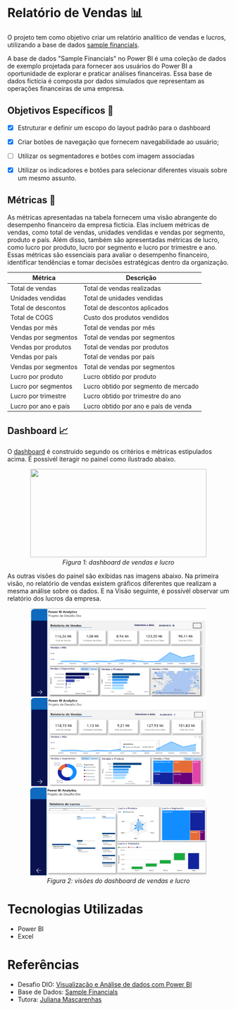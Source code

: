 # Relatório de Vendas 📊

O projeto tem como objetivo criar um relatório analítico de vendas e lucros, utilizando a base de dados [sample financials](https://github.com/julianazanelatto/power_bi_analyst/blob/main/dataset/Financial%20Sample.xlsx).

A base de dados "Sample Financials" no Power BI é uma coleção de dados de exemplo projetada para fornecer aos usuários do Power BI a oportunidade de explorar e praticar análises financeiras. Essa base de dados fictícia é composta por dados simulados que representam as operações financeiras de uma empresa.

## Objetivos Específicos 🎯
- [X] Estruturar e definir um escopo do layout padrão para o dashboard
- [X] Criar botões de navegação que fornecem navegabilidade ao usuário;
- [ ] Utilizar os segmentadores e botões com imagem associadas 
- [X] Utilizar os indicadores e botões para selecionar diferentes visuais sobre um mesmo assunto. 


## Métricas 🧮

As métricas apresentadas na tabela fornecem uma visão abrangente do desempenho financeiro da empresa fictícia. Elas incluem métricas de vendas, como total de vendas, unidades vendidas e vendas por segmento, produto e país. Além disso, também são apresentadas métricas de lucro, como lucro por produto, lucro por segmento e lucro por trimestre e ano. Essas métricas são essenciais para avaliar o desempenho financeiro, identificar tendências e tomar decisões estratégicas dentro da organização.

| Métrica              |Descrição              |
|----------------------|-------------------------|
| Total de vendas      | Total de vendas  realizadas                      |
| Unidades vendidas    | Total de unidades vendidas                      |
| Total de descontos   | Total de descontos aplicados                    |
| Total de COGS        | Custo dos produtos vendidos                     |
| Vendas por mês       | Total de vendas por mês                         |
| Vendas por segmentos | Total de vendas por segmentos                   |
| Vendas por produtos  | Total de vendas por produtos                    |
| Vendas por país      | Total de vendas por país                        |
| Vendas por segmentos | Total de vendas por segmentos                   |
| Lucro por produto    | Lucro obtido por produto                        |
| Lucro por segmentos  | Lucro obtido por segmento de mercado            |
| Lucro por trimestre  | Lucro obtido por trimestre do ano               |
| Lucro por ano e país | Lucro obtido por ano e país de venda            |

## Dashboard 📈
O 
[dashboard](https://app.powerbi.com/view?r=eyJrIjoiMTM0ODI2YjEtYTllZC00Y2MyLWI3OTgtM2ViZjViMWZjZmMzIiwidCI6ImI3ZWQ2N2FmLWJhNDAtNDA0MC1hMzg2LWFiNTNhMGFkM2U5NiJ9)
é construido segundo os critérios e métricas estipulados acima. É possivél iteragir no painel como ilustrado abaixo.

<div align="center">
  <img src="figs/Relatório - Power BI.gif" alt="" width="400" height="200">
  <br>
  <em>Figura 1: dashboard de vendas e lucro</em>
</div>

As outras visões do painel são exibidas nas imagens abaixo. Na primeira visão, no relatório de vendas existem gráficos diferentes que realizam a mesma análise sobre os dados. E na Visão seguinte, é possivél observar um relatório dos lucros da empresa.

<div align="center">
  <img src="figs/pag1.png" alt="" width="400" height="200">
  <br>
  <img src="figs/pag1b.png" alt="" width="400" height="200">
  <br>
  <img src="figs/pag2.png" alt="" width="400" height="200">
  <br>
  <em>Figura 2: visões do dashboard de vendas e lucro</em>
</div>


# Tecnologias Utilizadas

- Power BI
- Excel



# Referências
- Desafio DIO: [Visualização e Análise de dados com Power BI](https://web.dio.me/project/criando-um-relatorio-de-vendas-elegante-com-power-bi/learning/a9f091aa-5d5c-40c6-bb91-0aa2b30981c4?back=/track/bootcamp-squadio&tab=undefined&moduleId=undefined)
- Base de Dados: [Sample Financials](https://github.com/julianazanelatto/power_bi_analyst/blob/main/dataset/Financial%20Sample.xlsx)
- Tutora: [Juliana Mascarenhas](https://www.linkedin.com/in/juliana-mascarenhas-00349426/)
